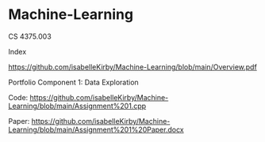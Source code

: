 # Machine-Learning
CS 4375.003

Index

https://github.com/isabelleKirby/Machine-Learning/blob/main/Overview.pdf

Portfolio Component 1: Data Exploration

Code: https://github.com/isabelleKirby/Machine-Learning/blob/main/Assignment%201.cpp

Paper: https://github.com/isabelleKirby/Machine-Learning/blob/main/Assignment%201%20Paper.docx
